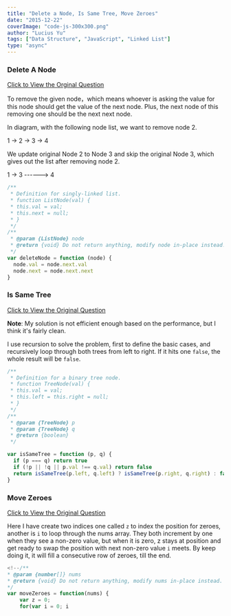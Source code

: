```yaml
---
title: "Delete a Node, Is Same Tree, Move Zeroes"
date: "2015-12-22"
coverImage: "code-js-300x300.png"
author: "Lucius Yu"
tags: ["Data Structure", "JavaScript", "Linked List"]
type: "async"
---
```


### Delete A Node

[Click to View the Orginal Question](https://leetcode.com/problems/delete-node-in-a-linked-list/)

To remove the given node，which means whoever is asking the value for this node should get the value of the next node. Plus, the next node of this removing one should be the next next node.

In diagram, with the following node list, we want to remove node 2.

1 -> 2 -> 3 -> 4

We update original Node 2 to Node 3 and skip the original Node 3, which gives out the list after removing node 2.

1 -> 3 ------> 4

```javascript
/**
 * Definition for singly-linked list.
 * function ListNode(val) {
 * this.val = val;
 * this.next = null;
 * }
 */
/**
 * @param {ListNode} node
 * @return {void} Do not return anything, modify node in-place instead.
 */
var deleteNode = function (node) {
  node.val = node.next.val
  node.next = node.next.next
}
```

### Is Same Tree

[Click to View the Original Question](https://leetcode.com/problems/same-tree/)

**Note**: My solution is not efficient enough based on the performance, but I think it's fairly clean.

I use recursion to solve the problem, first to define the basic cases, and recursively loop through both trees from left to right. If it hits one `false`, the whole result will be `false`.

```javascript
/**
 * Definition for a binary tree node.
 * function TreeNode(val) {
 * this.val = val;
 * this.left = this.right = null;
 * }
 */
/**
 * @param {TreeNode} p
 * @param {TreeNode} q
 * @return {boolean}
 */

var isSameTree = function (p, q) {
  if (p === q) return true
  if (!p || !q || p.val !== q.val) return false
  return isSameTree(p.left, q.left) ? isSameTree(p.right, q.right) : false
}
```

### Move Zeroes

[Click to View the Original Question](https://leetcode.com/problems/move-zeroes/)

Here I have create two indices one called `z` to index the position for zeroes, another is `i` to loop through the nums array. They both increment by one when they see a non-zero value, but when it is zero, z stays at position and get ready to swap the position with next non-zero value `i` meets. By keep doing it, it will fill a consecutive row of zeroes, till the end.

```javascript
<!--/**
* @param {number[]} nums
* @return {void} Do not return anything, modify nums in-place instead.
*/
var moveZeroes = function(nums) {
    var z = 0;
    for(var i = 0; i
```
